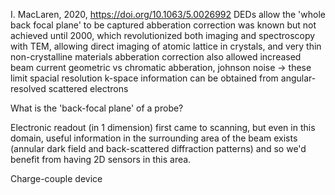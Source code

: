 I. MacLaren, 2020, https://doi.org/10.1063/5.0026992
DEDs allow the 'whole back focal plane' to be captured
abberation correction was known but not achieved until 2000, which revolutionized both imaging and spectroscopy with TEM, allowing direct imaging of atomic lattice in crystals, and very thin non-crystalline materials
abberation correction also allowed increased beam current
geometric vs chromatic abberation, johnson noise -> these limit spacial resolution
k-space information can be obtained from angular-resolved scattered electrons

What is the 'back-focal plane' of a probe?

Electronic readout (in 1 dimension) first came to scanning, but even in this domain, useful information in the surrounding area of the beam exists (annular dark field and back-scattered diffraction patterns) and so we'd benefit from having 2D sensors in this area.

Charge-couple device 
